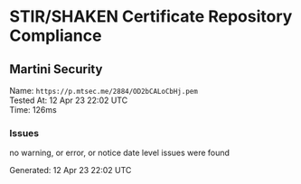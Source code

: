 # STIR/SHAKEN Certificate Repository Compliance

## Martini Security

Name: `https://p.mtsec.me/2884/OD2bCALoCbHj.pem`\
Tested At: 12 Apr 23 22:02 UTC\
Time: 126ms

### Issues

no warning, or error, or notice date level issues were found

Generated: 12 Apr 23 22:02 UTC